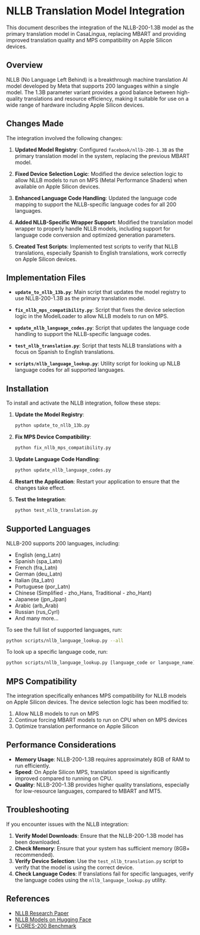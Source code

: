 # NLLB Translation Model Integration

This document describes the integration of the NLLB-200-1.3B model as the primary translation model in CasaLingua, replacing MBART and providing improved translation quality and MPS compatibility on Apple Silicon devices.

## Overview

NLLB (No Language Left Behind) is a breakthrough machine translation AI model developed by Meta that supports 200 languages within a single model. The 1.3B parameter variant provides a good balance between high-quality translations and resource efficiency, making it suitable for use on a wide range of hardware including Apple Silicon devices.

## Changes Made

The integration involved the following changes:

1. **Updated Model Registry**: Configured `facebook/nllb-200-1.3B` as the primary translation model in the system, replacing the previous MBART model.

2. **Fixed Device Selection Logic**: Modified the device selection logic to allow NLLB models to run on MPS (Metal Performance Shaders) when available on Apple Silicon devices.

3. **Enhanced Language Code Handling**: Updated the language code mapping to support the NLLB-specific language codes for all 200 languages.

4. **Added NLLB-Specific Wrapper Support**: Modified the translation model wrapper to properly handle NLLB models, including support for language code conversion and optimized generation parameters.

5. **Created Test Scripts**: Implemented test scripts to verify that NLLB translations, especially Spanish to English translations, work correctly on Apple Silicon devices.

## Implementation Files

- **`update_to_nllb_13b.py`**: Main script that updates the model registry to use NLLB-200-1.3B as the primary translation model.

- **`fix_nllb_mps_compatibility.py`**: Script that fixes the device selection logic in the ModelLoader to allow NLLB models to run on MPS.

- **`update_nllb_language_codes.py`**: Script that updates the language code handling to support the NLLB-specific language codes.

- **`test_nllb_translation.py`**: Script that tests NLLB translations with a focus on Spanish to English translations.

- **`scripts/nllb_language_lookup.py`**: Utility script for looking up NLLB language codes for all supported languages.

## Installation

To install and activate the NLLB integration, follow these steps:

1. **Update the Model Registry**:
   ```bash
   python update_to_nllb_13b.py
   ```

2. **Fix MPS Device Compatibility**:
   ```bash
   python fix_nllb_mps_compatibility.py
   ```

3. **Update Language Code Handling**:
   ```bash
   python update_nllb_language_codes.py
   ```

4. **Restart the Application**:
   Restart your application to ensure that the changes take effect.

5. **Test the Integration**:
   ```bash
   python test_nllb_translation.py
   ```

## Supported Languages

NLLB-200 supports 200 languages, including:

- English (eng_Latn)
- Spanish (spa_Latn)
- French (fra_Latn)
- German (deu_Latn)
- Italian (ita_Latn)
- Portuguese (por_Latn)
- Chinese (Simplified - zho_Hans, Traditional - zho_Hant)
- Japanese (jpn_Jpan)
- Arabic (arb_Arab)
- Russian (rus_Cyrl)
- And many more...

To see the full list of supported languages, run:
```bash
python scripts/nllb_language_lookup.py --all
```

To look up a specific language code, run:
```bash
python scripts/nllb_language_lookup.py [language_code or language_name]
```

## MPS Compatibility

The integration specifically enhances MPS compatibility for NLLB models on Apple Silicon devices. The device selection logic has been modified to:

1. Allow NLLB models to run on MPS
2. Continue forcing MBART models to run on CPU when on MPS devices
3. Optimize translation performance on Apple Silicon

## Performance Considerations

- **Memory Usage**: NLLB-200-1.3B requires approximately 8GB of RAM to run efficiently.
- **Speed**: On Apple Silicon MPS, translation speed is significantly improved compared to running on CPU.
- **Quality**: NLLB-200-1.3B provides higher quality translations, especially for low-resource languages, compared to MBART and MT5.

## Troubleshooting

If you encounter issues with the NLLB integration:

1. **Verify Model Downloads**: Ensure that the NLLB-200-1.3B model has been downloaded.
2. **Check Memory**: Ensure that your system has sufficient memory (8GB+ recommended).
3. **Verify Device Selection**: Use the `test_nllb_translation.py` script to verify that the model is using the correct device.
4. **Check Language Codes**: If translations fail for specific languages, verify the language codes using the `nllb_language_lookup.py` utility.

## References

- [NLLB Research Paper](https://arxiv.org/abs/2207.04672)
- [NLLB Models on Hugging Face](https://huggingface.co/facebook/nllb-200-1.3B)
- [FLORES-200 Benchmark](https://github.com/facebookresearch/flores/blob/main/flores200/README.md)